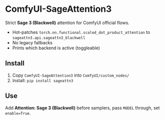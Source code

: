 # ComfyUI-SageAttention3

Strict **Sage 3 (Blackwell)** attention for ComfyUI official flows.

- Hot-patches `torch.nn.functional.scaled_dot_product_attention` to `sageattn3.api.sageattn3_blackwell`
- No legacy fallbacks
- Prints which backend is active (toggleable)

## Install
1. Copy `ComfyUI-SageAttention3` into `ComfyUI/custom_nodes/`
2. Install: `pip install sageattn3`

## Use
Add **Attention: Sage 3 (Blackwell)** before samplers, pass `MODEL` through, set `enable=True`.
